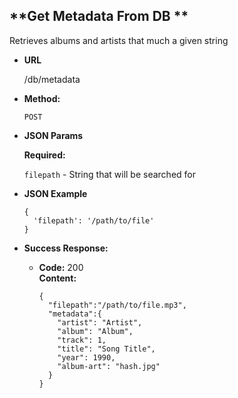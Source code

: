 **Get Metadata From DB **
----
  Retrieves albums and artists that much a given string

* **URL**

  /db/metadata

* **Method:**

  `POST`

* **JSON Params**

   **Required:**

   `filepath` - String that will be searched for

* **JSON Example**

  ```
  {
    'filepath': '/path/to/file'
  }
  ```

* **Success Response:**

  * **Code:** 200 <br />
    **Content:**

    ```
    {
      "filepath":"/path/to/file.mp3",
      "metadata":{
        "artist": "Artist",
        "album": "Album",
        "track": 1,
        "title": "Song Title",
        "year": 1990,
        "album-art": "hash.jpg"
      }
    }
    ```
